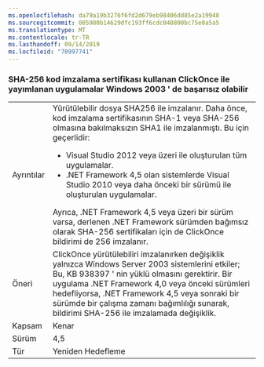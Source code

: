 ```yaml
---
ms.openlocfilehash: da79a19b3276f6fd2d679eb98406dd85e2a19948
ms.sourcegitcommit: 005980b14629dfc193ff6cdc040800bc75e0a5a5
ms.translationtype: MT
ms.contentlocale: tr-TR
ms.lasthandoff: 09/14/2019
ms.locfileid: "70997741"
---
```

### <a name="apps-published-with-clickonce-that-use-a-sha-256-code-signing-certificate-may-fail-on-windows-2003"></a>SHA-256 kod imzalama sertifikası kullanan ClickOnce ile yayımlanan uygulamalar Windows 2003 ' de başarısız olabilir

|   |   |
|---|---|
|Ayrıntılar|Yürütülebilir dosya SHA256 ile imzalanır. Daha önce, kod imzalama sertifikasının SHA-1 veya SHA-256 olmasına bakılmaksızın SHA1 ile imzalanmıştı. Bu için geçerlidir:<ul><li>Visual Studio 2012 veya üzeri ile oluşturulan tüm uygulamalar.</li><li>.NET Framework 4,5 olan sistemlerde Visual Studio 2010 veya daha önceki bir sürümü ile oluşturulan uygulamalar.</li></ul>Ayrıca, .NET Framework 4,5 veya üzeri bir sürüm varsa, derlenen .NET Framework sürümden bağımsız olarak SHA-256 sertifikaları için de ClickOnce bildirimi de 256 imzalanır.|
|Öneri|ClickOnce yürütülebiliri imzalanırken değişiklik yalnızca Windows Server 2003 sistemlerini etkiler; Bu, KB 938397 ' nin yüklü olmasını gerektirir. Bir uygulama .NET Framework 4,0 veya önceki sürümleri hedefliyorsa, .NET Framework 4,5 veya sonraki bir sürümde bir çalışma zamanı bağımlılığı sunarak, bildirimi SHA-256 ile imzalamada değişiklik.|
|Kapsam|Kenar|
|Sürüm|4,5|
|Tür|Yeniden Hedefleme|
